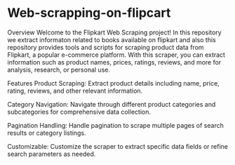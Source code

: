 # Web-scrapping-on-flipcart

Overview
Welcome to the Flipkart Web Scraping project! In this repository we extract informaton related to books available on flipkart and also this repository provides tools and scripts for scraping product data from Flipkart, a popular e-commerce platform. With this scraper, you can extract information such as product names, prices, ratings, reviews, and more for analysis, research, or personal use.

Features
Product Scraping: Extract product details including name, price, rating, reviews, and other relevant information.

Category Navigation: Navigate through different product categories and subcategories for comprehensive data collection.

Pagination Handling: Handle pagination to scrape multiple pages of search results or category listings.

Customizable: Customize the scraper to extract specific data fields or refine search parameters as needed.
